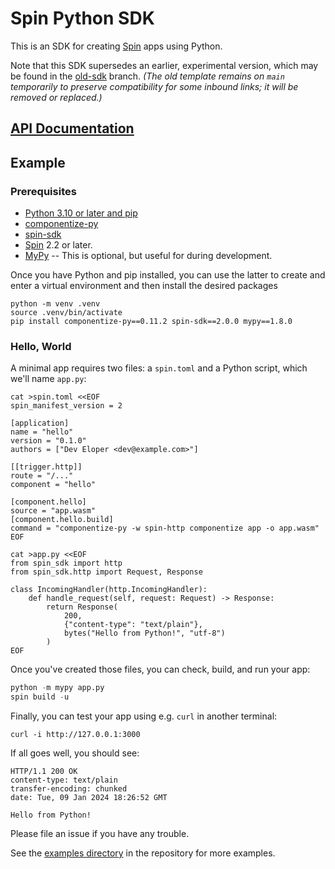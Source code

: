# Spin Python SDK

This is an SDK for creating [Spin](https://github.com/fermyon/spin) apps using Python.

Note that this SDK supersedes an earlier, experimental version, which may be
found in the [old-sdk](https://github.com/fermyon/spin-python-sdk/tree/old-sdk)
branch. _(The old template remains on `main` temporarily to preserve compatibility for some
inbound links; it will be removed or replaced.)_

## [API Documentation](https://fermyon.github.io/spin-python-sdk/index.html)

## Example

### Prerequisites

- [Python 3.10 or later and pip](https://www.python.org/downloads/)
- [componentize-py](https://pypi.org/project/componentize-py/)
- [spin-sdk](https://pypi.org/project/spin-sdk/)
- [Spin](https://github.com/fermyon/spin) 2.2 or later.
- [MyPy](https://pypi.org/project/mypy/) -- This is optional, but useful for during development.

Once you have Python and pip installed, you can use the latter to create and
enter a virtual environment and then install the desired packages

```shell
python -m venv .venv
source .venv/bin/activate
pip install componentize-py==0.11.2 spin-sdk==2.0.0 mypy==1.8.0
```

### Hello, World

A minimal app requires two files: a `spin.toml` and a Python script, which we'll
name `app.py`:

```shell
cat >spin.toml <<EOF
spin_manifest_version = 2

[application]
name = "hello"
version = "0.1.0"
authors = ["Dev Eloper <dev@example.com>"]

[[trigger.http]]
route = "/..."
component = "hello"

[component.hello]
source = "app.wasm"
[component.hello.build]
command = "componentize-py -w spin-http componentize app -o app.wasm"
EOF
```

```shell
cat >app.py <<EOF
from spin_sdk import http
from spin_sdk.http import Request, Response

class IncomingHandler(http.IncomingHandler):
    def handle_request(self, request: Request) -> Response:
        return Response(
            200,
            {"content-type": "text/plain"},
            bytes("Hello from Python!", "utf-8")
        )
EOF
```

Once you've created those files, you can check, build, and run your app:

```.py
python -m mypy app.py
spin build -u
```

Finally, you can test your app using e.g. `curl` in another terminal:

```shell
curl -i http://127.0.0.1:3000
```

If all goes well, you should see:

```
HTTP/1.1 200 OK
content-type: text/plain
transfer-encoding: chunked
date: Tue, 09 Jan 2024 18:26:52 GMT

Hello from Python!
```

Please file an issue if you have any trouble.

See the [examples directory](https://github.com/fermyon/spin-python-sdk/tree/main/examples) in the repository for more examples.
